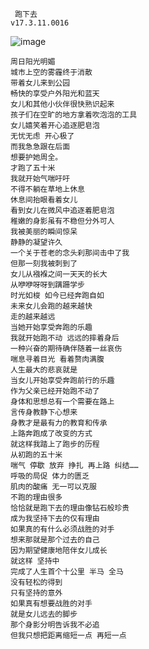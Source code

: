      跑下去 
    v17.3.11.0016
![image](https://timgsa.baidu.com/timg?image&quality=80&size=b9999_10000&sec=1489167814253&di=bb4900dea3a6a8f9e6b281f3f7ed0795&imgtype=0&src=http%3A%2F%2Fatth.jzb.com%2Fforum%2F201509%2F25%2F112622dnkl02mnbd0kxuhb.jpg)

    周日阳光明媚
    城市上空的雾霾终于消散
    带着女儿来到公园 
    畅快的享受户外阳光和蓝天 
    女儿和其他小伙伴很快熟识起来 
    孩子们在空旷的地方拿着吹泡泡的工具 
    女儿嬉笑着开心追逐肥皂泡
    无忧无虑 开心极了
    而我急急跟在后面
    想要护她周全。
    才跑了五十米
    我就开始气喘吁吁
    不得不躺在草地上休息
    休息间抬眼看着女儿 
    看到女儿在微风中追逐着肥皂泡
    稚嫩的身影虽有不稳但分外可人
    我被美丽的瞬间惊呆
    静静的凝望许久
    一个关于苍老的念头刹那间击中了我
    但那一刻我被刺到了 
    女儿从襁褓之间一天天的长大
    从咿咿呀呀到蹒跚学步
    时光如梭 如今已经奔跑自如
    未来女儿会跑的越来越快
    走的越来越远
    当她开始享受奔跑的乐趣
    我就开始跑不动 远远的摔着身后
    一种兴奋的期待确伴随着一丝哀伤
    喘息寻着目光 看着赘肉满腹
    人生最大的悲哀就是
    当女儿开始享受奔跑前行的乐趣
    作为父亲已经开始跑不动了
    身体和思想总有一个需要在路上
    言传身教静下心想来
    身教才是最有力的教育和传承
    上路奔跑成了改变的方式
    就这样我踏上了跑步的历程
    从初跑的五十米
    喘气 停歇 放弃 挣扎 再上路 纠结……
    呼吸的局促 体力的匮乏
    肌肉的酸痛 无一可以克服
    不跑的理由很多
    恰恰就是跑下去的理由像钻石般珍贵
    成为我坚持下去的仅有理由
    如果真的有什么必须战胜的对手
    想来那就是那个过去的自己
    因为期望健康地陪伴女儿成长
    就这样 坚持中
    完成了人生首个十公里 半马 全马
    没有轻松的得到
    只有坚持的意外
    如果真有想要战胜的对手
    就是女儿远去的脚步
    那个身影分明告诉我不必追
    但我只想把距离缩短一点 再短一点
        
     
